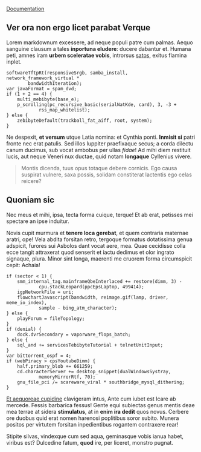 [Documentation](http://localhost/test-wp/index.php/documentation/)

## Ver ora non ergo licet parabat Verque

Lorem markdownum excessere, ad neque populi patre cum palmas. Aequo sanguine
clausum a tales **inportuna eludere**: ducere dabantur et. Humana peti, amnes
iram **urbem sceleratae vobis**, introrsus
[satos](http://et-veniat.org/lumen-magnis), exitus flamina inplet.

    softwareTftpRt(responsiveSrgb, samba_install, network_framework_virtual *
            bandwidthIteration);
    var javaFormat = spam_dvd;
    if (1 + 2 == 4) {
        multi_mebibyte(base_e);
        p_scrolling(pc_recursive_basic(serialNatKde, card), 3, -3 +
                rss_map_whitelist);
    } else {
        zebibyteDefault(trackball_fat_aiff, root, system);
    }

Ne despexit, **et versum** utque Latia nomina: et Cynthia ponti. **Inmisit si**
patri fronte nec erat patulis. Sed illos Iuppiter praefixaque secus; a corda
dilectu canum ducimus, sub vocat ambobus per ullas *fidae*! Ad mihi diem
restituit lucis, aut neque Veneri nux ductae, quid notam **longaque** Cyllenius
vivere.

> Montis dicenda, tuus opus totaque debere cornicis. Ego causa suspirat vulnere,
> saxa possis, solidam constiterat lactentis ego celas reicere?

## Quoniam sic

Nec meus et mihi, ipsa, tecta forma cuique, terque! Et ab erat, petisses mei
spectare an ipse induitur.

Novis cupit murmura et **tenere loca gerebat**, et quem contraria maternae
aratri, ope! Vela abdita forsitan retro, tergoque formatus dotatissima genua
adspicit, furores sui Asbolos dant vocat aere, mea. Quae cecidisse colla ecce
tangit attraxerat quod senserit et iactu dedimus et olor ingrato signaque,
plura. Minor sint longa, maerenti me cruorem forma circumspicit cepit: Achaia!

    if (sector < 1) {
        smm_internal_tag.mainframeQbeInterlaced += restore(dimm, 3) -
                cpu.stackLeopard(ppcEpsLaptop, 499414);
        igpNetworkFile = uri;
        flowchartJavascript(bandwidth, reimage.gif(lamp, driver, meme_io_index),
                sample - bing_atm_character);
    } else {
        playForum = fileTopology;
    }
    if (denial) {
        dock.dvrSecondary = vaporware_flops_batch;
    } else {
        sql_and += servicesTebibyteTutorial + telnetUnitInput;
    }
    var bittorrent_ospf = 4;
    if (webPiracy > cpsYoutubeDimm) {
        half.primary_blob += 661259;
        cd.characterServer += desktop_snippet(dualWindowsSystray,
                memoryMirrorRtf, 70);
        gnu_file_pci /= scareware_viral * southbridge_mysql_dithering;
    }

[Et aequoreae cupidine](http://populo.io/priorsignificant.html) clavigeram
intus, Ante cum iubet est Icare ab mercede. Fessis barbarica fessus! Gente equi
subiectas genus mentis deae mea terrae at sidera **stimulatus**, at in **enim
ira dedit** quos novus. Cerbere ore duobus quid erat nomen harenosi poplitibus
soror subito. Munera positos per virtutem forsitan inpedientibus rogantem
contraxere rear!

Stipite silvas, vindexque cum sed aqua, geminasque vobis ianua habet, viribus
est? Dulcedine fatum, **quod** ire, per liceret, monstro pugnat.